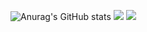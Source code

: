 ![Anurag's GitHub stats](https://github-readme-stats.vercel.app/api?username=hkkss2003&show_icons=true&theme=dracula)
![](https://img.shields.io/badge/<OS>-<Windows10>-informational?style=flat&logo=<LOGO_NAME>&logoColor=white&color=2bbc8a)
![](https://img.shields.io/badge/<OS>-<Android>-informational?style=flat&logo=<LOGO_NAME>&logoColor=white&color=2bbc8a)
